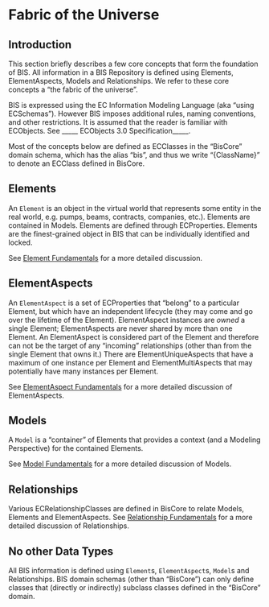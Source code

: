 # Fabric of the Universe

## Introduction

This section briefly describes a few core concepts that form the foundation of BIS. All information in a BIS Repository is defined using Elements, ElementAspects, Models and Relationships. We refer to these core concepts a “the fabric of the universe”.

BIS is expressed using the EC Information Modeling Language (aka “using ECSchemas”). However BIS imposes additional rules, naming conventions, and other restrictions. It is assumed that the reader is familiar with ECObjects. See \_\_\_\_\_ ECObjects 3.0 Specification\_\_\_\_\_.

Most of the concepts below are defined as ECClasses in the “BisCore” domain schema, which has the alias “bis”, and thus we write “{ClassName}” to denote an ECClass defined in BisCore.

## Elements

An `Element` is an object in the virtual world that represents some entity in the real world, e.g. pumps, beams, contracts, companies, etc.). Elements are contained in Models. Elements are defined through ECProperties. Elements are the finest-grained object in BIS that can be individually identified and locked.

See [Element Fundamentals](element-fundamentals) for a more detailed discussion.

## ElementAspects

An `ElementAspect` is a set of ECProperties that “belong” to a particular Element, but which have an independent lifecycle (they may come and go over the lifetime of the Element). ElementAspect instances are *owned* a single Element; ElementAspects are never shared by more than one Element. An ElementAspect is considered part of the Element and therefore can not be the target of any “incoming” relationships (other than from the single Element that owns it.) There are ElementUniqueAspects that have a maximum of one instance per Element and ElementMultiAspects that may potentially have many instances per Element.

See [ElementAspect Fundamentals](elementaspect-fundamentals) for a more detailed discussion of ElementAspects.

## Models

A `Model` is a “container” of Elements that provides a context (and a Modeling Perspective) for the contained Elements.

See [Model Fundamentals](model-fundamentals) for a more detailed discussion of Models.

## Relationships

Various ECRelationshipClasses are defined in BisCore to relate Models, Elements and ElementAspects. See [Relationship Fundamentals](relationship-fundamentals) for a more detailed discussion of Relationships.

## No other Data Types

All BIS information is defined using `Element`s, `ElementAspect`s, `Model`s and Relationships. BIS domain schemas (other than “BisCore”) can only define classes that (directly or indirectly) subclass classes defined in the “BisCore” domain.

<!-- TODO
## Breaking Down the World with Models, Elements, ElementAspects and Relationships

All data in an iModel is defined in a hierarchy of `Model`s, `Element`s and `ElementAspect`s, with relationships connecting them, as is shown below:

Xxxxxxxxxxx add figure xxxxxxxxxxx

This hierarchy is described in more detail in xxxxxxxxxxx and xxxxxxxx.
-->
